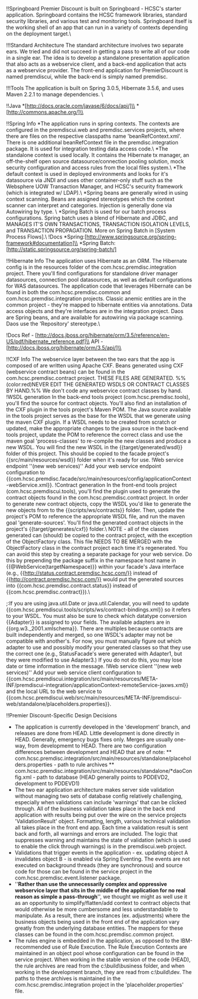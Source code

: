 !!Springboard
Premier Discount is built on Springboard - HCSC's starter application.  Springboard contains the HCSC framework libraries, standard security libraries, and various test and monitoring tools.  Springboard itself is the working shell of an app that can run in a variety of contexts depending on the deployment target.\\

!!!Standard Architecture
The standard architecture involves two separate ears.  We tried and did not succeed in getting a pass to write all of our code in a single ear.  The idea is to develop a standalone presentation application that also acts as a webservice client, and a back-end application that acts as a webservice provider.  The front-end application for PremierDiscount is named premdiscui, while the back-end is simply named premdisc.

!!!Tools
The application is built on Spring 3.0.5, Hibernate 3.5.6, and uses Maven 2.2.1 to manage dependencies.  \\

!!Java
*[http://docs.oracle.com/javase/6/docs/api/]\\
*[http://commons.apache.org/]\\

!!Spring Info
*The application runs in spring contexts.  The contexts are configured in the premdiscui.web and premdisc.services projects, where there are files on the respective classpaths name 'beanRefContext.xml'.  There is one additional beanRefContext file in the premdisc.integration package.  It is used for integration testing data access code.\\
*The standalone context is used locally. It contains the Hibernate tx manager, an off-the-shelf open source datasource/connection pooling solution, mock security configuration and access rules from the local files system.\\
*The default context is used in deployed environments and looks for it's datasource via JNDI and uses other container-only stuff such as the Websphere UOW Transaction Manager, and HCSC's security framework (which is integrated w/ LDAP).\\
*Spring beans are generally wired in using context scanning.  Beans are assigned stereotypes which the context scanner can interpret and categories. Injection is generally done via Autowiring by type. \\
*Spring Batch is used for our batch process configurations.  Spring batch uses a blend of Hibernate and JDBC, and MANAGES IT'S OWN TRANSACTIONS, TRANSACTION ISOLATION LEVELS, and TRANSACTION PROPAGATION.  More on Spring Batch in [System Process Flows].\\
!Docs
*Spring:[http://www.springsource.org/spring-framework#documentation]\\
*Spring Batch: [http://static.springsource.org/spring-batch/]


!!Hibernate Info
The application uses Hibernate as an ORM.  The Hibernate config is in the resources folder of the com.hcsc.premdisc.integration project.  There you'll find configurations for standalone driver manager datasources, connection pool datasources, as well as default configurations for WAS datasources.  The application code that leverages Hibernate can be found in both the com.hcsc.premdisc.common and com.hcsc.premdisc.integration projects.  Classic anemic entities are in the common project - they're mapped to hibernate entities via annotations.  Data access objects and they're interfaces are in the integration project.  Daos are Spring beans, and are available for autowiring via package scanning.  Daos use the 'Repository' stereotype.\\

!Docs
Ref - [http://docs.jboss.org/hibernate/orm/3.5/reference/en-US/pdf/hibernate_reference.pdf]\\
API - [http://docs.jboss.org/hibernate/orm/3.5/api/]\\


!!CXF Info
The webservice layer between the two ears that the app is composed of are written using Apache CXF. Beans generated using CXF (webservice contract beans) can be found in the com.hcsc.premdisc.contract project.  THESE FILES ARE GENERATED. %%(color:red)NEVER EDIT THE GENERATED WSDLS OR CONTRACT CLASSES BY HAND.%% We don't code any webservice contract classes by hand.
!WSDL generation
In the back-end tools project (com.hcsc.premdisc.tools), you'll find the source for contract objects.  You'll also find an installation of the CXF plugin in the tools project's Maven POM.  The Java source available in the tools project serves as the base for the WSDL that we generate using the maven CXF plugin.  If a WSDL needs to be created from scratch or updated, make the appropriate changes to the java source in the back-end tools project, update the POM to reference the correct class and use the maven goal 'process-classes' to re-compile the new classes and produce a new WSDL. You will find the new WSDL in the {{target/generated/wsdl}} folder of this project.  This should be copied to the facade project's {{src/main/resources/wsdl}} folder when it's ready for use.
!Web service endpoint ''(new web services)''
Add your web service endpoint configuration to {{com.hcsc.premdisc.facade/src/main/resources/config/applicationContext-webService.xml}}.
!Contract generation
In the front-end tools project (com.hcsc.premdiscui.tools), you'll find the plugin used to generate the contract objects found in the com.hcsc.premdisc.contract project.  In order to generate new contract objects, copy the WSDL you'd like to generate the new objects from to the {{scripts/ws/contracts}} folder.  Then, update the project's POM to reference the appropriate WSDL file, and run the maven goal 'generate-sources'.  You'll find the generated contract objects in the project's {{target/generates/cxf}} folder.\\
NOTE - all of the classes generated can (should) be copied to the contract project, with the exception of the ObjectFactory class.  This file NEEDS TO BE MERGED with the ObjectFactory class in the contract project each time it's regenerated. You can avoid this step by creating a separate package for your web service. Do this by prepending the package suffix in the namespace host name in {{@WebService(targetNamespace)}} within your facade's Java interface (e.g., {{http://status.contract.premdisc.hcsc.com/}} instead of {{http://contract.premdisc.hcsc.com/}} would put the generated sources into {{com.hcsc.premdisc.contract.status}} instead of {{com.hcsc.premdisc.contract}}).\\

;:If you are using java.util.Date or java.util.Calendar, you will need to update {{com.hcsc.premdiscui.tools/scripts/ws/contract-bindings.xml}} so it refers to your WSDL. You must also be sure to check which datatype conversion {{Adapter}} is assigned to your fields. The available adapters are in {{org.w3._2001.xmlschema}}. There are multiples because contracts are built independently and merged, so one WSDL's adapter may not be compatible with another's. For now, you must manually figure out which adapter to use and possibly modify your generated classes so that they use the correct one (e.g., StatusFacade's were generated with Adapter1, but they were modified to use Adapter3.) If you do not do this, you may lose date or time information in the message.
!Web service client ''(new web services)''
Add your web service client configuration to {{com.hcsc.premdiscui.integration/src/main/resources/META-INF/premdiscui-integration/applicationContext-remoteService-jaxws.xml}} and the local URL to the web service to {{com.hcsc.premdiscui.web/src/main/resources/META-INF/premdiscui-web/standalone/placeholders.properties}}.

!!Premier Discount-Specific Design Decisions
* The application is currently developed in the 'development' branch, and releases are done from HEAD.  Little development is done directly in HEAD.  Generally, emergency bugs fixes only.  Merges are usually one-way, from developmemt to HEAD.  There are two configuration differences between development and HEAD that are of note:
** com.hcsc.premdisc.integration/src/main/resources/standalone/placeholders.properties - path to rule archives
** com.hcsc.premdisc.integration/src/main/resources/standalone/*daoConfig.xml - path to database (HEAD generally points to PDDEVD2, development to PDDEVD1)
* The two ear application architecture makes server side validation without managing two sets of database config relatively challenging, especially when validations can include 'warnings' that can be clicked through.  All of the business validation takes place in the back end application with results being put over the wire on the service projects 'ValidationResult' object.  Formatting, length, various technical validation all takes place in the front end app.  Each time a validation result is sent back and forth, all warnings and errors are included.  The logic that suppresses warning and maintains the state of validation (which is used to enable the click through warnings) is in the premdiscui.web project.
* Validations that trigger events in the application - ex. updating object A invalidates object B - is enabled via Spring Eventing.  The events are not executed on background threads (they are synchronous) and source code for those can be found in the service project in the com.hcsc.premdisc.event.listener package.
* ''__Rather than use the unnecessarily complex and oppressive webservice layer that sits in the middle of the application for no real reason as simple a pass-through__'', we thought we might as well use it as an opportunity to simplify/flatten/add context to contract objects that would otherwise be more cumbersome and less understandable to manipulate.  As a result, there are instances (ex. adjustments) where the business objects being used in the front end of the application vary greatly from the underlying database entities.  The mappers for these classes can be found in the com.hcsc.premdisc.common project.
* The rules engine is embedded in the application, as opposed to the IBM-recommended use of Rule Execution.  The Rule Execution Contexts are maintained in an object pool whose configuration can be found in the service project.  When working in the stable version of the code (HEAD), the rule archives are read from the c:\build\business folder, and when working in the development branch, they are read from c:\build\dev.  The paths to these archives is maintained in the com.hcsc.premdisc.integration project in the 'placeholder.properties' file.
